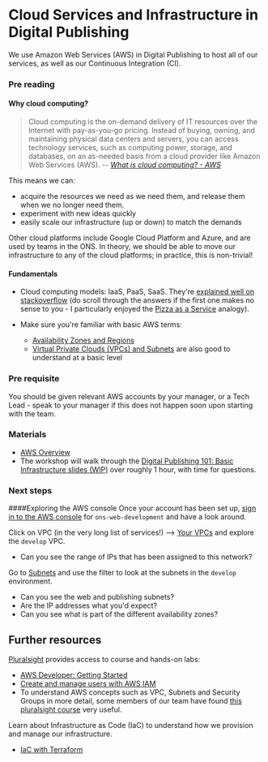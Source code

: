Cloud Services and Infrastructure in Digital Publishing
===========================

We use Amazon Web Services (AWS) in Digital Publishing to host all of our services, as well as our Continuous Integration (CI).

### Pre reading

#### Why cloud computing?
>  Cloud computing is the on-demand delivery of IT resources over the Internet with pay-as-you-go pricing. Instead of buying, owning, and maintaining physical data centers and servers, you can access technology services, such as computing power, storage, and databases, on an as-needed basis from a cloud provider like Amazon Web Services (AWS). 
> -- <cite> [What is cloud computing? - AWS](https://aws.amazon.com/what-is-cloud-computing/) </cite>

This means we can:
- acquire the resources we need as we need them, and release them when we no longer need them. 
- experiment with new ideas quickly
- easily scale our infrastructure (up or down) to match the demands

Other cloud platforms include Google Cloud Platform and Azure, and are used by teams in the ONS. In theory, we should be able to move our infrastructure to any of the cloud platforms; in practice, this is non-trivial!

#### Fundamentals
- Cloud computing models: IaaS, PaaS, SaaS. They're [explained well on stackoverflow](https://stackoverflow.com/a/16824454) (do scroll through the answers if the first one makes no sense to you - I particularly enjoyed the [Pizza as a Service](https://stackoverflow.com/a/50355536) analogy). 

- Make sure you're familiar with basic AWS terms: 
    -  [Availability Zones and Regions](https://aws.amazon.com/about-aws/global-infrastructure/regions_az/) 
    - [Virtual Private Clouds (VPCs) and Subnets](https://docs.aws.amazon.com/vpc/latest/userguide/how-it-works.html#how-it-works-subnet)  are also good to understand at a basic level

### Pre requisite

You should be given relevant AWS accounts by your manager, or a Tech Lead - speak to your manager if this does not happen soon upon starting with the team.

### Materials
- [AWS Overview](https://docs.aws.amazon.com/whitepapers/latest/aws-overview/introduction.html)
- The workshop will walk through the [Digital Publishing 101: Basic Infrastructure slides (WIP)](https://docs.google.com/presentation/d/1VQjYd6R6xDRluA_fTF4teu97umJam2y--XlewZjeBrU/edit?usp=sharing) over roughly 1 hour, with time for questions.

### Next steps

####Exploring the AWS console
Once your account has been set up, [sign in to the AWS console](https://eu-west-1.console.aws.amazon.com) for `ons-web-development` and have a look around.

Click on VPC (in the very long list of services!) --> [Your VPCs](https://eu-west-1.console.aws.amazon.com/vpc/home?region=eu-west-1#vpcs:) and explore the `develop` VPC. 
- Can you see the range of IPs that has been assigned to this network?

Go to [Subnets](https://eu-west-1.console.aws.amazon.com/vpc/home?region=eu-west-1#subnets:) and use the filter to look at the subnets in the `develop` environment. 
- Can you see the web and publishing subnets?
- Are the IP addresses what you'd expect?
- Can you see what is part of the different availability zones?





Further resources
----------------------------
[Pluralsight](https://app.pluralsight.com/library/) provides access to course and hands-on labs:
- [AWS Developer: Getting Started](https://app.pluralsight.com/library/courses/aws-developer-getting-started/table-of-contents)
- [Create and manage users with AWS IAM](https://app.pluralsight.com/labs/detail/08ba0ff7-3064-467b-87a8-df2838f3208e)
- To understand AWS concepts such as VPC, Subnets and Security Groups in more detail, some members of our team have found [this pluralsight course](https://www.pluralsight.com/courses/aws-networking-deep-dive-vpc) very useful.



Learn about Infrastructure as Code (IaC) to understand how we provision and manage our infrastructure.
- [IaC with Terraform](https://learn.hashicorp.com/collections/terraform/aws-get-started)